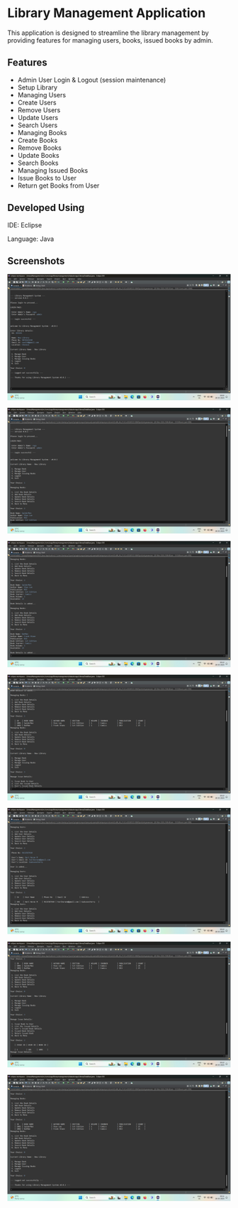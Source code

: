 
# Library Management Application

This application is designed to streamline the library management by providing features for managing users, books, issued books by admin. 

## Features

- Admin User Login & Logout (session maintenance)
- Setup Library
- Managing Users
- Create Users
- Remove Users
- Update Users
- Search Users
- Managing Books
- Create Books
- Remove Books
- Update Books
- Search Books
- Managing Issued Books
- Issue Books to User
- Return get Books from User
## Developed Using

IDE: Eclipse

Language: Java
## Screenshots

![AppResult1](ScreenShot/Result01.png)

![AppResult2](ScreenShot/Result02.png)

![AppResult3](ScreenShot/Result03.png)

![AppResult4](ScreenShot/Result04.png)

![AppResult5](ScreenShot/Result05.png)

![AppResult6](ScreenShot/Result06.png)

![AppResult7](ScreenShot/Result07.png)